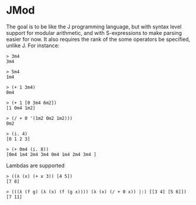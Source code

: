 # JMod
The goal is to be like the J programming language,
but with syntax level support for modular arithmetic,
and with S-expressions to make parsing easier for now.
It also requires the rank of the some operators be specified,
unlike J. For instance:

```
> 3m4
3m4

> 5m4
1m4

> (+ 1 3m4)
0m4

> (+ 1 [0 3m4 6m2])
[1 0m4 1m2]

> (/ + 0 '(1m2 0m2 1m2)))
0m2

> (i. 4)
[0 1 2 3]

> (+ 0m4 (i. 8))
[0m4 1m4 2m4 3m4 0m4 1m4 2m4 3m4 ]

```

Lambdas are supported

```
> ((λ (x) (+ x 3)) [4 5])
[7 8]

> (((λ (f g) (λ (x) (f (g x)))) (λ (x) (/ + 0 x)) |:) [[3 4] [5 6]])
[7 11]
```

